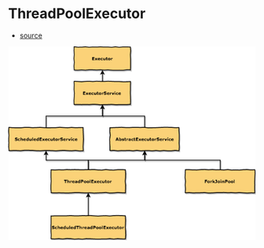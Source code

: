 # ThreadPoolExecutor

- [source](./draw.io/ThreadPoolExecutor.xml)

![ThreadPoolExecutor](./images/ThreadPoolExecutor.png)